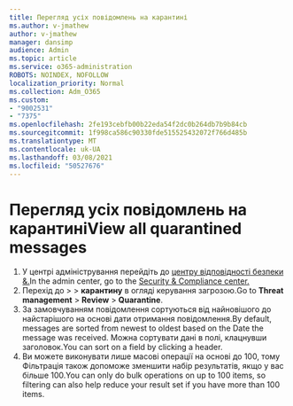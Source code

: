 ```yaml
---
title: Перегляд усіх повідомлень на карантині
ms.author: v-jmathew
author: v-jmathew
manager: dansimp
audience: Admin
ms.topic: article
ms.service: o365-administration
ROBOTS: NOINDEX, NOFOLLOW
localization_priority: Normal
ms.collection: Adm_O365
ms.custom:
- "9002531"
- "7375"
ms.openlocfilehash: 2fe193cebfb00b22eda54f2dc0b264db7b9b84cb
ms.sourcegitcommit: 1f998ca586c90330fde515525432072f766d485b
ms.translationtype: MT
ms.contentlocale: uk-UA
ms.lasthandoff: 03/08/2021
ms.locfileid: "50527676"
---
```

# <a name="view-all-quarantined-messages"></a><span data-ttu-id="32299-102">Перегляд усіх повідомлень на карантині</span><span class="sxs-lookup"><span data-stu-id="32299-102">View all quarantined messages</span></span>

1. <span data-ttu-id="32299-103">У центрі адміністрування перейдіть до [центру відповідності безпеки &.](https://go.microsoft.com/fwlink/p/?linkid=2077143)</span><span class="sxs-lookup"><span data-stu-id="32299-103">In the admin center, go to the [Security & Compliance center.](https://go.microsoft.com/fwlink/p/?linkid=2077143)</span></span>
2. <span data-ttu-id="32299-104">Перехід до   >    >  **карантину** в огляді керування загрозою.</span><span class="sxs-lookup"><span data-stu-id="32299-104">Go to **Threat management** > **Review** > **Quarantine**.</span></span>
3. <span data-ttu-id="32299-105">За замовчуванням повідомлення сортуються від найновішого до найстарішого на основі дати отримання повідомлення.</span><span class="sxs-lookup"><span data-stu-id="32299-105">By default, messages are sorted from newest to oldest based on the Date the message was received.</span></span> <span data-ttu-id="32299-106">Можна сортувати дані в полі, клацнувши заголовок.</span><span class="sxs-lookup"><span data-stu-id="32299-106">You can sort on a field by clicking a header.</span></span>
4. <span data-ttu-id="32299-107">Ви можете виконувати лише масові операції на основі до 100, тому Фільтрація також допоможе зменшити набір результатів, якщо у вас більше 100.</span><span class="sxs-lookup"><span data-stu-id="32299-107">You can only do bulk operations on up to 100 items, so filtering can also help reduce your result set if you have more than 100 items.</span></span>
